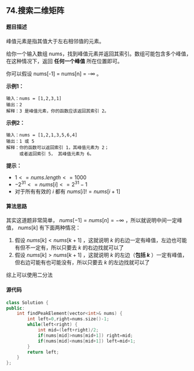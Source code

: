 ## 74.搜索二维矩阵
#### 题目描述
峰值元素是指其值大于左右相邻值的元素。

给你一个输入数组 nums，找到峰值元素并返回其索引。数组可能包含多个峰值，在这种情况下，返回 **任何一个峰值** 所在位置即可。

你可以假设 nums[-1] = nums[n] = -∞ 。

**示例1：**
```
输入：nums = [1,2,3,1]
输出：2
解释：3 是峰值元素，你的函数应该返回其索引 2。
```
**示例2：**
```
输入：nums = [1,2,1,3,5,6,4]
输出：1 或 5 
解释：你的函数可以返回索引 1，其峰值元素为 2；
     或者返回索引 5， 其峰值元素为 6。
```

**提示：**
- $1 <= nums.length <= 1000$
- $-2^{31} <= nums[i] <= 2^{31} - 1$
- 对于所有有效的 $i$ 都有 $nums[i] != nums[i + 1]$

#### 算法思路
其实这道题非常简单， $nums[-1] = nums[n] = -∞$ ，所以就说明中间一定峰值， $nums[k]$ 有下面两种情况：

1. 假设 $nums[k] < nums[k+1]$ ，这就说明 $k$ 的右边一定有峰值，左边也可能有但不一定有，所以只要去 $k$ 的右边找就可以了
2. 假设 $nums[k] > nums[k+1]$ ，这就说明 $k$ 的左边（**包括 $k$** ）一定有峰值，但右边可能有也可能没有，所以只要去 $k$ 的左边找就可以了

综上可以使用二分法

#### 源代码

```cpp
class Solution {
public:
    int findPeakElement(vector<int>& nums) {
        int left=0,right=nums.size()-1;
        while(left<right) {
            int mid=(left+right)/2;
            if(nums[mid]>nums[mid+1]) right=mid;
            if(nums[mid]<nums[mid+1]) left=mid+1;
        }
        return left;
    }
};
```